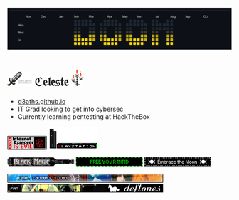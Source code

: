 ![doom](https://github.com/GH-DOOM/DOOM64/blob/master/assets/banner_on_graph.png)

# <img src="https://github.com/d3aths/portfolio-web/blob/master/assets/online-now.gif"> ℭ𝔢𝔩𝔢𝔰𝔱𝔢 <img src="https://github.com/d3aths/portfolio-web/blob/master/assets/candle.gif" width="25" height="40">

- [d3aths.github.io](d3aths.github.io)
- IT Grad looking to get into cybersec  
- Currently learning pentesting at HackTheBox



![](https://github.com/d3aths/portfolio-web/blob/master/assets/ieievil.gif) ![](https://github.com/d3aths/portfolio-web/blob/master/assets/ps2.gif)


![](https://github.com/d3aths/portfolio-web/blob/master/assets/blackmagic.gif) ![](https://github.com/d3aths/portfolio-web/blob/master/assets/freeyourmind.gif) ![](https://github.com/d3aths/portfolio-web/blob/master/assets/moonhug.gif)


![](https://github.com/d3aths/portfolio-web/blob/master/assets/ffx.png) ![](https://github.com/d3aths/portfolio-web/blob/master/assets/deftones.gif)




<!--
**d3aths/d3aths** is a ✨ _special_ ✨ repository because its `README.md` (this file) appears on your GitHub profile.

Here are some ideas to get you started:

- 🔭 I’m currently working on ...
- 🌱 I’m currently learning ...
- 👯 I’m looking to collaborate on ...
- 🤔 I’m looking for help with ...
- 💬 Ask me about ...
- 📫 How to reach me: ...
- 😄 Pronouns: ...
- ⚡ Fun fact: ...
-->
